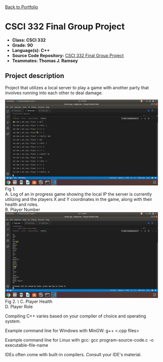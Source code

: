 [Back to Portfolio](./)

CSCI 332 Final Group Project
===============

-   **Class: CSCI 332** 
-   **Grade: 90**
-   **Language(s): C++**
-   **Source Code Repository:** [CSCI 332 Final Group Project](https://github.com/paulryanmc/332-Team-Project)  
-   **Teammates: Thomas J. Ramsey**

## Project description

Project that utilizes a local server to play a game with another party that involves running into each other to deal damage.

![332-Group-Project-1](images/project1demo.png)
Fig 1.  \
A. Log of an in progress game showing the local IP the server is currently utilizing and the players X and Y coordinates in the game, along with their health and roles.  \
B. Player Number
![332-Group-Project-2](images/project1demo2.png)
Fig 2.  \ 
C. Player Health  \
D. Player Role

Compiling C++ varies based on your compiler of choice and operating system.

Example command line for Windows with MinGW:
g++ <.cpp files>
  
Example command line for Linux with gcc:
gcc program-source-code.c -o executable-file-name

IDEs often come with built-in compilers. Consult your IDE's material.
